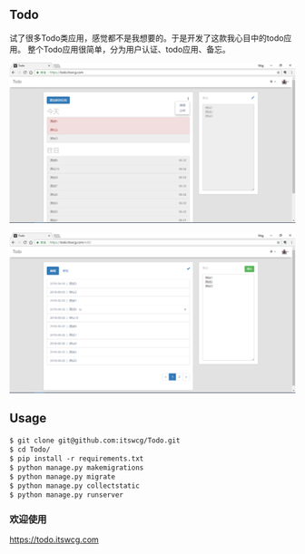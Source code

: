 ## Todo
试了很多Todo类应用，感觉都不是我想要的。于是开发了这款我心目中的todo应用。
整个Todo应用很简单，分为用户认证、todo应用、备忘。

![](https://github.com/itswcg/Todo/blob/master/Todo/static/img/todo_1.png)

![](https://github.com/itswcg/Todo/blob/master/Todo/static/img/todo_2.png)

## Usage
```
$ git clone git@github.com:itswcg/Todo.git
$ cd Todo/
$ pip install -r requirements.txt
$ python manage.py makemigrations
$ python manage.py migrate
$ python manage.py collectstatic
$ python manage.py runserver
```

### 欢迎使用
<https://todo.itswcg.com>
